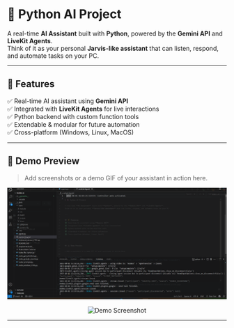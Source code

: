 # 🧠 Python AI Project

A real-time **AI Assistant** built with **Python**, powered by the **Gemini API** and **LiveKit Agents**.  
Think of it as your personal **Jarvis-like assistant** that can listen, respond, and automate tasks on your PC.

---

## 🌟 Features
✅ Real-time AI assistant using **Gemini API**  
✅ Integrated with **LiveKit Agents** for live interactions  
✅ Python backend with custom function tools  
✅ Extendable & modular for future automation  
✅ Cross-platform (Windows, Linux, MacOS)  

---

## 📸 Demo Preview

> Add screenshots or a demo GIF of your assistant in action here.

<p align="center">
  <img src="https://github.com/Igsankya24/python-Ai-Project/blob/main/Screenshots/Screenshot%202025-09-01%20131942.png" width="700" alt="Demo Screenshot">
</p>
<p align="center">
  <img src="https://github.com/Igsankya24/Screenshots/Screenshot_1-9-2025_13190_agents-playground.livekit.io.jpeg" width="700" alt="Demo Screenshot">
</p>


---
